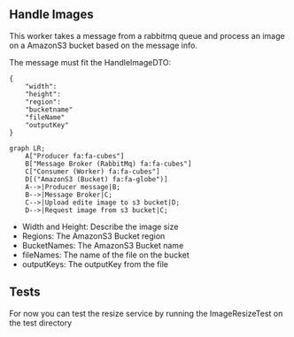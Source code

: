 ## Handle Images 

This worker takes a message from a rabbitmq queue and process an image on a AmazonS3 bucket based on the message info.

The message must fit the HandleImageDTO:
```
{
    "width": 
    "height": 
    "region":
    "bucketname"
    "fileName"
    "outputKey"
}
```
```mermaid
graph LR;
    A["Producer fa:fa-cubes"]
    B["Message Broker (RabbitMq) fa:fa-cubes"]
    C["Consumer (Worker) fa:fa-cubes"]
    D[("AmazonS3 (Bucket) fa:fa-globe")]
    A-->|Producer message|B;
    B-->|Message Broker|C;
    C-->|Upload edite image to s3 bucket|D;
    D-->|Request image from s3 bucket|C;
```
- Width and Height:  Describe the image size <br>
- Regions: The AmazonS3 Bucket region <br>
- BucketNames: The AmazonS3 Bucket name <br>
- fileNames: The name of the file on the bucket <br>
- outputKeys: The outputKey from the file <br>


## Tests



For now you can test the resize service by running the ImageResizeTest on the test directory